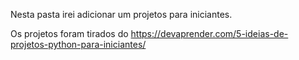 Nesta pasta irei adicionar um projetos para iniciantes.

Os projetos foram tirados do https://devaprender.com/5-ideias-de-projetos-python-para-iniciantes/